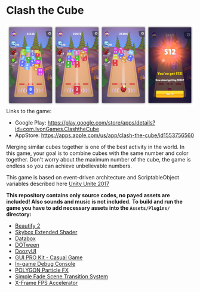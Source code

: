 # Clash the Cube
![Clash the Cube screenshots](https://github.com/ivoneug/Clash_the_Cube/blob/develop/ImageSources/LinkedIn%20Project.png)
Links to the game:
- Google Play: https://play.google.com/store/apps/details?id=com.IvonGames.ClashtheCube
- AppStore: https://apps.apple.com/us/app/clash-the-cube/id1553756560

Merging similar cubes together is one of the best activity in the world. In this game, your goal is to combine cubes with the same number and color together. Don't worry about the maximum number of the cube, the game is endless so you can achieve unbelievable numbers.

This game is based on event-driven architecture and ScriptableObject variables described here [Unity Unite 2017](https://www.youtube.com/watch?v=raQ3iHhE_Kk)

**This repository contains only source codes, no payed assets are included! Also sounds and music is not included.**
**To build and run the game you have to add necessary assets into the `Assets/Plugins/` directory:**
- [Beautify 2](https://assetstore.unity.com/packages/vfx/shaders/fullscreen-camera-effects/beautify-2-163949)
- [Skybox Extended Shader](https://assetstore.unity.com/packages/vfx/shaders/free-skybox-extended-shader-107400)
- [Databox](https://assetstore.unity.com/packages/tools/utilities/databox-data-editor-save-solution-155189)
- [DOTween](https://assetstore.unity.com/packages/tools/animation/dotween-hotween-v2-27676)
- [DoozyUI](https://assetstore.unity.com/packages/tools/gui/doozyui-complete-ui-management-system-138361)
- [GUI PRO Kit - Casual Game](https://assetstore.unity.com/packages/2d/gui/gui-pro-kit-casual-game-176695)
- [In-game Debug Console](https://assetstore.unity.com/packages/tools/gui/in-game-debug-console-68068)
- [POLYGON Particle FX](https://assetstore.unity.com/packages/vfx/particles/polygon-particle-fx-low-poly-3d-art-by-synty-168372)
- [Simple Fade Scene Transition System](https://assetstore.unity.com/packages/tools/particles-effects/simple-fade-scene-transition-system-81753)
- [X-Frame FPS Accelerator](https://assetstore.unity.com/packages/tools/camera/x-frame-fps-accelerator-63965)

